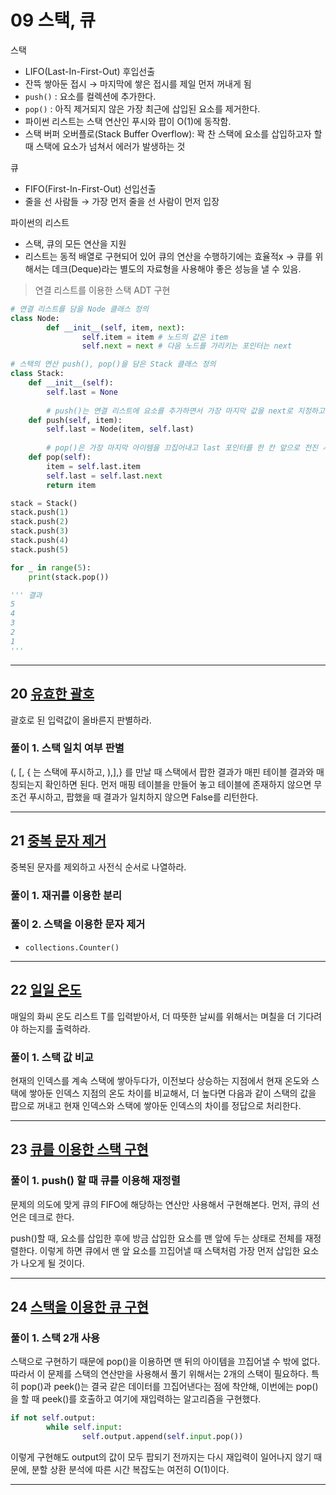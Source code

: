 # 09 스택, 큐
스택

- LIFO(Last-In-First-Out) 후입선출
- 잔뜩 쌓아둔 접시 → 마지막에 쌓은 접시를 제일 먼저 꺼내게 됨
- `push()` : 요소를 컬렉션에 추가한다.
- `pop()` : 아직 제거되지 않은 가장 최근에 삽입된 요소를 제거한다.
- 파이썬 리스트는 스택 연산인 푸시와 팝이 O(1)에 동작함.
- 스택 버퍼 오버플로(Stack Buffer Overflow): 꽉 찬 스택에 요소를 삽입하고자 할 때 스택에 요소가 넘쳐서 에러가 발생하는 것

큐

- FIFO(First-In-First-Out) 선입선출
- 줄을 선 사람들 → 가장 먼저 줄을 선 사람이 먼저 입장

파이썬의 리스트

- 스택, 큐의 모든 연산을 지원
- 리스트는 동적 배열로 구현되어 있어 큐의 연산을 수행하기에는 효율적x → 큐를 위해서는 데크(Deque)라는 별도의 자료형을 사용해야 좋은 성능을 낼 수 있음.

> 연결 리스트를 이용한 스택 ADT 구현
> 

```python
# 연결 리스트를 담을 Node 클래스 정의
class Node:
		def __init__(self, item, next):
				self.item = item # 노드의 값은 item
				self.next = next # 다음 노드를 가리키는 포인터는 next

# 스택의 연산 push(), pop()을 담은 Stack 클래스 정의
class Stack:
    def __init__(self):
        self.last = None
    
		# push()는 연결 리스트에 요소를 추가하면서 가장 마지막 값을 next로 지정하고, 포인터인 last는 가장 마지막으로 이동시킨다.
    def push(self, item):
        self.last = Node(item, self.last)
    
		# pop()은 가장 마지막 아이템을 끄집어내고 last 포인터를 한 칸 앞으로 전진 시킨다. 즉 이전에 추가된 값을 가리키게 한다.
    def pop(self):
        item = self.last.item
        self.last = self.last.next
        return item

stack = Stack()
stack.push(1)
stack.push(2)
stack.push(3)
stack.push(4)
stack.push(5)

for _ in range(5):
    print(stack.pop())

''' 결과
5
4
3
2
1
'''
```

---

## 20 [유효한 괄호](https://leetcode.com/problems/valid-parentheses/)

괄호로 된 입력값이 올바른지 판별하라.

### 풀이 1. 스택 일치 여부 판별

(, [, { 는 스택에 푸시하고, ),],} 를 만날 때 스택에서 팝한 결과가 매핀 테이블 결과와 매칭되는지 확인하면 된다. 먼저 매핑 테이블을 만들어 놓고 테이블에 존재하지 않으면 무조건 푸시하고, 팝했을 때 결과가 일치하지 않으면 False를 리턴한다.

---

## 21 [중복 문자 제거](https://leetcode.com/problems/remove-duplicate-letters/)

중복된 문자를 제외하고 사전식 순서로 나열하라.

### 풀이 1. 재귀를 이용한 분리

### 풀이 2. 스택을 이용한 문자 제거

- `collections.Counter()`

---

## 22 [일일 온도](https://leetcode.com/problems/daily-temperatures/)

매일의 화씨 온도 리스트 T를 입력받아서, 더 따뜻한 날씨를 위해서는 며칠을 더 기다려야 하는지를 출력하라.

### 풀이 1. 스택 값 비교

현재의 인덱스를 계속 스택에 쌓아두다가, 이전보다 상승하는 지점에서 현재 온도와 스택에 쌓아둔 인덱스 지점의 온도 차이를 비교해서, 더 높다면 다음과 같이 스택의 값을 팝으로 꺼내고 현재 인덱스와 스택에 쌓아둔 인덱스의 차이를 정답으로 처리한다.

---

## 23 [큐를 이용한 스택 구현](https://leetcode.com/problems/implement-stack-using-queues/)

### 풀이 1. push() 할 때 큐를 이용해 재정렬

문제의 의도에 맞게 큐의 FIFO에 해당하는 연산만 사용해서 구현해본다. 먼저, 큐의 선언은 데크로 한다.

push()할 때, 요소를 삽입한 후에 방금 삽입한 요소를 맨 앞에 두는 상태로 전체를 재정렬한다. 이렇게 하면 큐에서 맨 앞 요소를 끄집어낼 때 스택처럼 가장 먼저 삽입한 요소가 나오게 될 것이다.

---

## 24 [스택을 이용한 큐 구현](https://leetcode.com/problems/implement-queue-using-stacks/)

### 풀이 1. 스택 2개 사용

스택으로 구현하기 때문에 pop()을 이용하면 맨 뒤의 아이템을 끄집어낼 수 밖에 없다. 따라서 이 문제를 스택의 연산만을 사용해서 풀기 위해서는 2개의 스택이 필요하다. 특히 pop()과 peek()는 결국 같은 데이터를 끄집어낸다는 점에 착안해, 이번에는 pop()을 할 때 peek()를 호출하고 여기에 재입력하는 알고리즘을 구현했다.

```python
if not self.output:
		while self.input:
				self.output.append(self.input.pop())
```

이렇게 구현해도 output의 값이 모두 팝되기 전까지는 다시 재입력이 일어나지 않기 때문에, 분할 상환 분석에 따른 시간 복잡도는 여전히 O(1)이다.

---